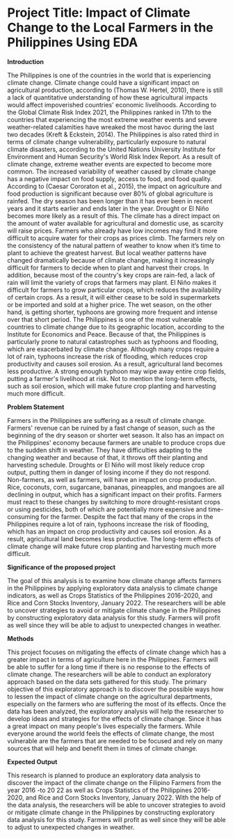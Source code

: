 # Project Title: Impact of Climate Change to the Local Farmers in the Philippines Using EDA

**Introduction**
 
  The Philippines is one of the countries in the world that is experiencing climate change. Climate change could have a significant impact on agricultural production, according to  (Thomas W. Hertel, 2010), there is still a lack of quantitative understanding of how these agricultural impacts would affect impoverished countries' economic livelihoods. According to the Global Climate Risk Index 2021, the Philippines ranked in 17th to the countries that experiencing the most extreme weather events and severe weather-related calamities have wreaked the most havoc during the last two decades (Kreft & Eckstein, 2014). The Philippines is also rated third in terms of climate change vulnerability, particularly exposure to natural climate disasters, according to the United Nations University Institute for Environment and Human Security's World Risk Index Report. As a result of climate change, extreme weather events are expected to become more common.
 The increased variability of weather caused by climate change has a negative impact on food supply, access to food, and food quality. According to (Caesar Cororaton et al., 2015), the impact on agriculture and food production is significant because over 80% of global agriculture is rainfed. The dry season has been longer than it has ever been in recent years and it starts earlier and ends later in the year. Drought or El Niño becomes more likely as a result of this. The climate has a direct impact on the amount of water available for agricultural and domestic use, as scarcity will raise prices. Farmers who already have low incomes may find it more difficult to acquire water for their crops as prices climb. The farmers rely on the consistency of the natural pattern of weather to know when it’s time to plant to achieve the greatest harvest. But local weather patterns have changed dramatically because of climate change, making it increasingly difficult for farmers to decide when to plant and harvest their crops. In addition, because most of the country's key crops are rain-fed, a lack of rain will limit the variety of crops that farmers may plant. El Niño makes it difficult for farmers to grow particular crops, which reduces the availability of certain crops. As a result, it will either cease to be sold in supermarkets or be imported and sold at a higher price. The wet season, on the other hand, is getting shorter, typhoons are growing more frequent and intense over that short period. The Philippines is one of the most vulnerable countries to climate change due to its geographic location, according to the Institute for Economics and Peace. Because of that, the Philippines is particularly prone to natural catastrophes such as typhoons and flooding, which are exacerbated by climate change. Although many crops require a lot of rain, typhoons increase the risk of flooding, which reduces crop productivity and causes soil erosion. As a result, agricultural land becomes less productive. A strong enough typhoon may wipe away entire crop fields, putting a farmer's livelihood at risk. Not to mention the long-term effects, such as soil erosion, which will make future crop planting and harvesting much more difficult.




**Problem Statement**

 Farmers in the Philippines are suffering as a result of climate change. Farmers' revenue can be ruined by a fast change of season, such as the beginning of the dry season or shorter wet season. It also has an impact on the Philippines' economy because farmers are unable to produce crops due to the sudden shift in weather. They have difficulties adapting to the changing weather and because of that, it throws off their planting and harvesting schedule. Droughts or El Niño will most likely reduce crop output, putting them in danger of losing income if they do not respond. Non-farmers, as well as farmers, will have an impact on crop production. Rice, coconuts, corn, sugarcane, bananas, pineapples, and mangoes are all declining in output, which has a significant impact on their profits. Farmers must react to these changes by switching to more drought-resistant crops or using pesticides, both of which are potentially more expensive and time-consuming for the farmer. Despite the fact that many of the crops in the Philippines require a lot of rain, typhoons increase the risk of flooding, which has an impact on crop productivity and causes soil erosion. As a result, agricultural land becomes less productive. The long-term effects of climate change will make future crop planting and harvesting much more difficult.
 
 
   **Significance of the proposed project**
   
  The goal of this analysis is to examine how climate change affects farmers in the Philippines by applying exploratory data analysis to climate change indicators, as well as Crops Statistics of the Philippines 2016-2020, and Rice and Corn Stocks Inventory, January 2022. The researchers will be able to uncover strategies to avoid or mitigate climate change in the Philippines by constructing exploratory data analysis for this study. Farmers will profit as well since they will be able to adjust to unexpected changes in weather.       
    
    
   **Methods**
   
  This project focuses on mitigating the effects of climate change which has a greater impact in terms of agriculture here in the Philippines. Farmers will be able to suffer for a long time if there is no response to the effects of climate change. The researchers will be able to conduct an exploratory approach based on the data sets gathered for this study. The primary objective of this exploratory approach is to discover the possible ways how to lessen the impact of climate change on the agricultural departments, especially on the farmers who are suffering the most of its effects. Once the data has been analyzed, the exploratory analysis will help the researcher to develop ideas and strategies for the effects of climate change. Since it has a great impact on many people's lives especially the farmers. While everyone around the world feels the effects of climate change, the most vulnerable are the farmers that are needed to be focused and rely on many sources that will help and benefit them in times of climate change.
    
   **Expected Output**
   
This research is planned to produce an exploratory data analysis to discover the impact of the climate change on the Filipino Farmers from the year 2016 -to 20 22 as well as Crops Statistics of the Philippines 2016-2020, and Rice and Corn Stocks Inventory, January 2022. With the help of the data analysis, the researchers will be able to uncover strategies to avoid or mitigate climate change in the Philippines by constructing exploratory data analysis for this study. Farmers will profit as well since they will be able to adjust to unexpected changes in weather. 
